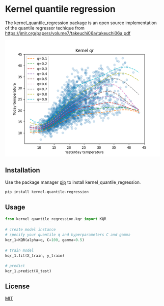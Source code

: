 # Kernel quantile regression
The kernel_quantile_regression package is an open source implementation of the quantile regressor techique from https://jmlr.org/papers/volume7/takeuchi06a/takeuchi06a.pdf

![alt text](https://github.com/luca-pernigo/kernel_quantile_regression/blob/main/plots/melborune_kernel_quantile_regression.png?raw=true)

## Installation
Use the package manager [pip](https://pypi.org/project/kernel-quantile-regression/) to install kernel_quantile_regression.

```bash
pip install kernel-quantile-regression
```

## Usage

```python
from kernel_quantile_regression.kqr import KQR

# create model instance
# specify your quantile q and hyperparameters C and gamma
kqr_1=KQR(alpha=q, C=100, gamma=0.5)

# train model
kqr_1.fit(X_train, y_train)

# predict
kqr_1.predict(X_test)
```


## License
[MIT](https://choosealicense.com/licenses/mit/)